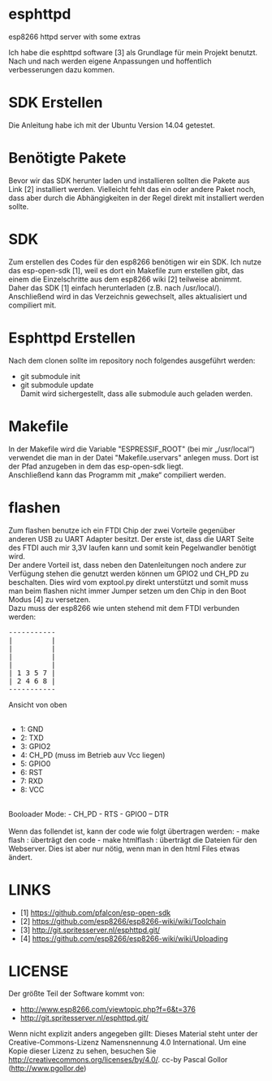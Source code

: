 esphttpd
========
esp8266 httpd server with some extras

Ich habe die esphttpd software [3] als Grundlage für mein Projekt benutzt. Nach und nach werden eigene Anpassungen und hoffentlich verbesserungen dazu kommen.



SDK Erstellen
=========

Die Anleitung habe ich mit der Ubuntu Version 14.04 getestet.

# Benötigte Pakete
Bevor wir das SDK herunter laden und installieren sollten die Pakete aus Link [2] installiert werden. Vielleicht fehlt das ein oder andere Paket noch, dass aber durch die Abhängigkeiten in der Regel direkt mit installiert werden sollte.

# SDK
Zum erstellen des Codes für den esp8266 benötigen wir ein SDK. Ich nutze das esp-open-sdk [1], weil es dort ein Makefile zum erstellen gibt, das einem die Einzelschritte aus dem esp8266 wiki [2] teilweise abnimmt.<br>
Daher das SDK [1] einfach herunterladen (z.B. nach /usr/local/). Anschließend wird in das Verzeichnis gewechselt, alles aktualisiert und compiliert mit.


Esphttpd Erstellen
=============

Nach dem clonen sollte im repository noch folgendes ausgeführt werden:
- git submodule init
- git submodule update
<br>Damit wird sichergestellt, dass alle submodule auch geladen werden.

# Makefile
In der Makefile wird die Variable "ESPRESSIF_ROOT" (bei mir „/usr/local“) verwendet die man in der Datei "Makefile.uservars" anlegen muss. Dort ist der Pfad anzugeben in dem das esp-open-sdk liegt.
<br>
Anschließend kann das Programm mit „make“ compiliert werden.

# flashen
Zum flashen benutze ich ein FTDI Chip der zwei Vorteile gegenüber anderen USB zu UART Adapter besitzt. Der erste ist, dass die UART Seite des FTDI auch mir 3,3V laufen kann und somit kein Pegelwandler benötigt wird.<br>
Der andere Vorteil ist, dass neben den Datenleitungen noch andere zur Verfügung stehen die genutzt werden können um GPIO2 und CH_PD zu beschalten. Dies wird vom exptool.py direkt unterstützt und somit muss man beim flashen nicht immer Jumper setzen um den Chip in den Boot Modus [4] zu versetzen.
<br>
Dazu muss der esp8266 wie unten stehend mit dem FTDI verbunden werden:<br>
<pre>
-----------
|         |
|         |
|         |
|         |
| 1 3 5 7 |
| 2 4 6 8 |
-----------</pre>
Ansicht von oben<br>
<br>
- 1: GND
- 2: TXD
- 3: GPIO2
- 4: CH_PD (muss im Betrieb auv Vcc liegen)
- 5: GPIO0
- 6: RST
- 7: RXD
- 8: VCC
<br>
Booloader Mode:
- CH_PD - RTS
- GPIO0 – DTR
<br><br>
Wenn das follendet ist, kann der code wie folgt übertragen werden:
- make flash : überträgt den code
- make htmlflash : überträgt die Dateien für den Webserver. Dies ist aber nur nötig, wenn man in den html Files etwas ändert.


LINKS
=====
- [1] https://github.com/pfalcon/esp-open-sdk
- [2] https://github.com/esp8266/esp8266-wiki/wiki/Toolchain
- [3] http://git.spritesserver.nl/esphttpd.git/
- [4] https://github.com/esp8266/esp8266-wiki/wiki/Uploading


LICENSE
=======

Der größte Teil der Software kommt von:
- http://www.esp8266.com/viewtopic.php?f=6&t=376
- http://git.spritesserver.nl/esphttpd.git/

Wenn nicht explizit anders angegeben gillt:
Dieses Material steht unter der Creative-Commons-Lizenz Namensnennung 4.0 International. Um eine Kopie dieser Lizenz zu sehen, besuchen Sie http://creativecommons.org/licenses/by/4.0/.
cc-by Pascal Gollor (http://www.pgollor.de)
